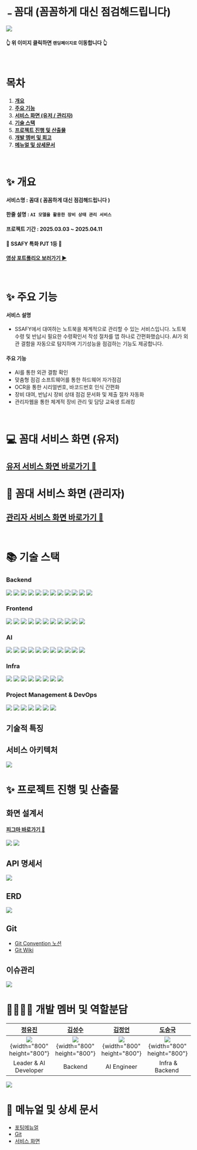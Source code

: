 # <img src="https://lab.ssafy.com/s12-ai-image-sub1/S12P21D101/-/wikis/uploads/d5d2bccfa0bf52e5c1d03fa8509c32d3/%EB%A1%9C%EA%B3%A0.png" width="15" alt="로고"> 꼼대 (꼼꼼하게 대신 점검해드립니다)

[<img src="https://lab.ssafy.com/s12-ai-image-sub1/S12P21D101/-/wikis/uploads/056910973b87435ca5dfbf76a139962e/Group_34003.png">](https://kkomdae01.ssafyapp.com/)

#### 👆 위 이미지 클릭하면 `랜딩페이지로` 이동합니다 👆

<br/>

# 목차

1. [**개요**](#✨-개요)
1. [**주요 기능**](#-주요-기능)
1. [**서비스 화면 (유저 / 관리자)**](<#-꼼대-서비스-화면-(유저)>)
1. [**기술 스택**](#-기술-스택)
1. [**프로젝트 진행 및 산출물**](#-프로젝트-진행-및-산출물)
1. [**개발 멤버 및 회고**](#-개발-멤버-및-역할분담)
1. [**메뉴얼 및 상세문서**](#-메뉴얼-및-상세-문서)

<br/>

<div id="1"></div>

# ✨ 개요

#### 서비스명 : 꼼대 ( 꼼꼼하게 대신 점검해드립니다 )

#### 한줄 설명 : `AI 모델을 활용한 장비 상태 관리 서비스`

#### 프로젝트 기간 : 2025.03.03 ~ 2025.04.11

#### 🥇 SSAFY 특화 PJT 1등 🥇

#### [영상 포트폴리오 보러가기 ▶️](https://www.youtube.com/watch?v=AIQsZd09HSc)

<br/>

<div id="2"></div>

# ✨ 주요 기능

#### 서비스 설명

-   SSAFY에서 대여하는 노트북을 체계적으로 관리할 수 있는 서비스입니다. 노트북 수령 및 반납시 필요한 수령확인서 작성 절차를 앱 하나로 간편화했습니다. AI가 외관 결함을 자동으로 탐지하며 기기성능을 점검하는 기능도 제공합니다.

#### 주요 기능

-   AI를 통한 외관 결함 확인
-   맞춤형 점검 소프트웨어를 통한 하드웨어 자가점검
-   OCR을 통한 시리얼번호, 바코드번호 인식 간편화
-   장비 대여, 반납시 장비 상태 점검 문서화 및 제출 절차 자동화
-   관리자웹을 통한 체계적 장비 관리 및 담당 교육생 트래킹

<br/>

<div id="3"></div>

# 💻 꼼대 서비스 화면 (유저)

## [유저 서비스 화면 바로가기 🔗](https://lab.ssafy.com/s12-ai-image-sub1/S12P21D101/-/wikis/%EC%84%9C%EB%B9%84%EC%8A%A4-%ED%99%94%EB%A9%B4#-%EA%BC%BC%EB%8C%80-%EC%84%9C%EB%B9%84%EC%8A%A4-%ED%99%94%EB%A9%B4-%EC%9C%A0%EC%A0%80)

# 🔧 꼼대 서비스 화면 (관리자)

## [관리자 서비스 화면 바로가기 🔗](https://lab.ssafy.com/s12-ai-image-sub1/S12P21D101/-/wikis/%EC%84%9C%EB%B9%84%EC%8A%A4-%ED%99%94%EB%A9%B4#-%EA%BC%BC%EB%8C%80-%EC%84%9C%EB%B9%84%EC%8A%A4-%ED%99%94%EB%A9%B4-%EA%B4%80%EB%A6%AC%EC%9E%90)

<br/>

<div id="4"></div>

# 📚 기술 스택

### Backend

<div align=left> 
  <img src="https://img.shields.io/badge/java-007396?style=flat-square&logo=java&logoColor=white">
  <img src="https://img.shields.io/badge/postgresql-4169E1?style=flat-square&logo=postgresql&logoColor=white"> 
  <img src="https://img.shields.io/badge/swagger-85EA2D?style=flat-square&logo=swagger&logoColor=white">
  <img src="https://img.shields.io/badge/postman-FF6C37?style=flat-square&logo=postman&logoColor=white">
  <img src="https://img.shields.io/badge/intellijidea-000000?style=flat-square&logo=intellijidea&logoColor=white">
  <img src="https://img.shields.io/badge/spring-6DB33F?style=flat-square&logo=spring&logoColor=white">
  <img src="https://img.shields.io/badge/springboot-6DB33F?style=flat-square&logo=springboot&logoColor=white">
  <img src="https://img.shields.io/badge/springsecurity-6DB33F?style=flat-square&logo=springsecurity&logoColor=white">
  <img src="https://img.shields.io/badge/jitpack-000000?style=flat-square&logo=jitpack&logoColor=white">
  <img src="https://img.shields.io/badge/openjdk-000000?style=flat-square&logo=openjdk&logoColor=white">
  <img src="https://img.shields.io/badge/bootstrap-7952B3?style=flat-square&logo=bootstrap&logoColor=white">
  <img src="https://img.shields.io/badge/thymeleaf-005F0F?style=flat-square&logo=thymeleaf&logoColor=white">

</div>

### Frontend

<div align=left> 
  <img src="https://img.shields.io/badge/gradle-02303A?style=flat-square&logo=gradle&logoColor=white">
  <img src="https://img.shields.io/badge/kotlin-7F52FF?style=flat-square&logo=kotlin&logoColor=white">
  <img src="https://img.shields.io/badge/openjdk-000000?style=flat-square&logo=openjdk&logoColor=white">
  <img src="https://img.shields.io/badge/lottiefiles-00DDB3?style=flat-square&logo=lottiefiles&logoColor=white">
  <img src="https://img.shields.io/badge/react-61DAFB?style=flat-square&logo=react&logoColor=white">
  <img src="https://img.shields.io/badge/android-34A853?style=flat-square&logo=android&logoColor=white">
  <img src="https://img.shields.io/badge/androidstudio-3DDC84?style=flat-square&logo=androidstudio&logoColor=white">
  <img src="https://img.shields.io/badge/xml-005FAD?style=flat-square&logo=xml&logoColor=white">
  <img src="https://img.shields.io/badge/jitpack-000000?style=flat-square&logo=jitpack&logoColor=white">
  <img src="https://img.shields.io/badge/Hilt-008FC7?style=flat-square&logo=Hilt&logoColor=white">
  <img src="https://img.shields.io/badge/googlecloud-4285F4?style=flat-square&logo=googlecloud&logoColor=white">

</div>

### AI

<div align=left> 
  <img src="https://img.shields.io/badge/fastapi-009688?style=flat-square&logo=fastapi&logoColor=white">
  <img src="https://img.shields.io/badge/python-3776AB?style=flat-square&logo=python&logoColor=white">
  <img src="https://img.shields.io/badge/yolo-111F68?style=flat-square&logo=yolo&logoColor=white">
  <img src="https://img.shields.io/badge/fasterrcnn-0A9EDC?style=flat-square&logo=fasterrcnn&logoColor=white">
  <img src="https://img.shields.io/badge/opencv-5C3EE8?style=flat-square&logo=opencv&logoColor=white">
  <img src="https://img.shields.io/badge/tensorflow-FF6F00?style=flat-square&logo=tensorflow&logoColor=white">
  <img src="https://img.shields.io/badge/pytorch-EE4C2C?style=flat-square&logo=pytorch&logoColor=white">
  <img src="https://img.shields.io/badge/kotlin-7F52FF?style=flat-square&logo=kotlin&logoColor=white">
  <img src="https://img.shields.io/badge/jupyter-F37626?style=flat-square&logo=jupyter&logoColor=white">
  <img src="https://img.shields.io/badge/googlecolab-F9AB00?style=flat-square&logo=googlecolab&logoColor=white">
  <img src="https://img.shields.io/badge/googleforms-7248B9?style=flat-square&logo=googleforms&logoColor=white">

</div>

### Infra

<div align=left> 
  <img src="https://img.shields.io/badge/docker-2496ED?style=flat-square&logo=docker&logoColor=white">
  <img src="https://img.shields.io/badge/jenkins-D24939?style=flat-square&logo=jenkins&logoColor=white">
  <img src="https://img.shields.io/badge/nginx-009639?style=flat-square&logo=nginx&logoColor=white">
  <img src="https://img.shields.io/badge/letsencrypt-003A70?style=flat-square&logo=letsencrypt&logoColor=white">
  <img src="https://img.shields.io/badge/amazonec2-FF9900?style=flat-square&logo=amazonec2&logoColor=white">
  <img src="https://img.shields.io/badge/amazons3-569A31?style=flat-square&logo=amazons3&logoColor=white">
  <img src="https://img.shields.io/badge/django-092E20?style=flat-square&logo=django&logoColor=white">
  <img src="https://img.shields.io/badge/python-3776AB?style=flat-square&logo=python&logoColor=white">

</div>

### Project Management & DevOps

<div align=left> 
  <img src="https://img.shields.io/badge/git-F05032?style=flat-square&logo=git&logoColor=white">
  <img src="https://img.shields.io/badge/gitlab-FC6D26?style=flat-square&logo=gitlab&logoColor=white">
  <img src="https://img.shields.io/badge/mattermost-0058CC?style=flat-square&logo=mattermost&logoColor=white">
  <img src="https://img.shields.io/badge/notion-000000?style=flat-square&logo=notion&logoColor=white">
  <img src="https://img.shields.io/badge/jira-0052CC?style=flat-square&logo=jira&logoColor=white">
  <img src="https://img.shields.io/badge/discord-5865F2?style=flat-square&logo=discord&logoColor=white">
  <img src="https://img.shields.io/badge/googledrive-4285F4?style=flat-square&logo=googledrive&logoColor=white">
 
</div>

## 기술적 특징

## 서비스 아키텍처

<img src="https://lab.ssafy.com/s12-ai-image-sub1/S12P21D101/-/wikis/uploads/76774816955d653a73dcfee4ce820d00/%EC%84%9C%EB%B9%84%EC%8A%A4_%EC%95%84%ED%82%A4%ED%85%8D%EC%B2%98.png">

<br/>

<div id="5"></div>

# ✨ 프로젝트 진행 및 산출물

## 화면 설계서

#### [피그마 바로가기 🔗](https://www.figma.com/design/AIiFPAqQm2lnhzPqaZdz5Z/%EA%BC%BC%EB%8C%80?node-id=1941-2278)

<img src="https://lab.ssafy.com/s12-ai-image-sub1/S12P21D101/-/wikis/uploads/c9fb2a6599080846affabd517ec97c03/%ED%99%94%EB%A9%B4%EC%84%A4%EA%B3%84_2.png">
<img src="https://lab.ssafy.com/s12-ai-image-sub1/S12P21D101/-/wikis/uploads/c77cf7fe9b658a6bd347befc2797e84c/Section_1.png">

## API 명세서

<img src="https://lab.ssafy.com/s12-ai-image-sub1/S12P21D101/-/wikis/uploads/5f3bc1f9560ac42559c0435b7155b303/api_%EB%AA%85%EC%84%B8%EC%84%9C.png">

## ERD

<img src="https://lab.ssafy.com/s12-ai-image-sub1/S12P21D101/-/wikis/uploads/2bbe33e7bb7cb7c5f0d948160d24fc24/erd.png">

## Git

-   [Git Convention 노션](https://thinkable-bear-51d.notion.site/1a4c2f3f4a77815299c7feb0724d372c?pvs=4)
-   [Git Wiki](https://lab.ssafy.com/s12-ai-image-sub1/S12P21D101/-/wikis/Git)

## 이슈관리

<img src="https://lab.ssafy.com/s12-ai-image-sub1/S12P21D101/-/wikis/uploads/592824257b27a603f99f9ed018c70d51/%EB%B2%88%EB%8B%A4%EC%9A%B4_%EC%B0%A8%ED%8A%B8.jpg">

<br/>

<div id="6"></div>

# 👨‍👩‍👧‍👦 개발 멤버 및 역할분담

|                                               <div align="center">[**정유진**](https://github.com/breadbirds)</div>                                                |                                                <div align="center">[**김성수**](https://github.com/dufrane-s)</div>                                                |                                                <div align="center">[**김정언**](https://github.com/JeongEon8)</div>                                                |                                               <div align="center">[**도승국**](https://github.com/DoSeungGuk)</div>                                                |                                               <div align="center">[**이상혁**](https://github.com/hyuksanglee)</div>                                               |                                                <div align="center">[**이송희**](https://github.com/shlee1103)</div>                                                |
| :----------------------------------------------------------------------------------------------------------------------------------------------------------------: | :----------------------------------------------------------------------------------------------------------------------------------------------------------------: | :----------------------------------------------------------------------------------------------------------------------------------------------------------------: | :----------------------------------------------------------------------------------------------------------------------------------------------------------------: | :----------------------------------------------------------------------------------------------------------------------------------------------------------------: | :----------------------------------------------------------------------------------------------------------------------------------------------------------------: |
| ![](https://lab.ssafy.com/s12-ai-image-sub1/S12P21D101/-/wikis/uploads/d133ed351edaa7dcc1fa7e2c2d38826d/%EC%A0%95%EC%9C%A0%EC%A7%84.png){width="800" height="800"} | ![](https://lab.ssafy.com/s12-ai-image-sub1/S12P21D101/-/wikis/uploads/8530717db2391c0185e8e20df9f3c8af/%EA%B9%80%EC%84%B1%EC%88%98.png){width="800" height="800"} | ![](https://lab.ssafy.com/s12-ai-image-sub1/S12P21D101/-/wikis/uploads/eadaad75c6a97002348a7ce31c94271d/%EA%B9%80%EC%A0%95%EC%96%B8.png){width="800" height="800"} | ![](https://lab.ssafy.com/s12-ai-image-sub1/S12P21D101/-/wikis/uploads/82b7121599bcc7b174aedb3600f6ce2b/%EB%8F%84%EC%8A%B9%EA%B5%AD.png){width="800" height="800"} | ![](https://lab.ssafy.com/s12-ai-image-sub1/S12P21D101/-/wikis/uploads/d8fe9aca9307af2d17c50f5181a481b2/%EC%9D%B4%EC%83%81%ED%98%81.png){width="800" height="800"} | ![](https://lab.ssafy.com/s12-ai-image-sub1/S12P21D101/-/wikis/uploads/d524386635e6548591ff1eaa50b459f0/%EC%9D%B4%EC%86%A1%ED%9D%AC.png){width="800" height="800"} |
|                                                                       Leader & AI Developer                                                                        |                                                                        &nbsp;Backend&nbsp;                                                                         |                                                                      &nbsp;AI Engineer&nbsp;                                                                       |                                                                    &nbsp;Infra & Backend&nbsp;                                                                     |                                                                        &nbsp;Frontend&nbsp;                                                                        |                                                                        &nbsp;Frontend&nbsp;                                                                        |

<img src="https://lab.ssafy.com/s12-ai-image-sub1/S12P21D101/-/wikis/uploads/c91b455112206bb2d078056bb080e8f1/%EC%97%AD%ED%95%A0%EB%B6%84%EB%8B%B4.png">

<br/>

<div id="7"></div>

# 📒 메뉴얼 및 상세 문서

-   [포팅메뉴얼](https://lab.ssafy.com/s12-ai-image-sub1/S12P21D101/-/wikis/%ED%8F%AC%ED%8C%85-%EB%A9%94%EB%89%B4%EC%96%BC)
-   [Git](https://lab.ssafy.com/s12-ai-image-sub1/S12P21D101/-/wikis/Git)
-   [서비스 화면](https://lab.ssafy.com/s12-ai-image-sub1/S12P21D101/-/wikis/%EC%84%9C%EB%B9%84%EC%8A%A4-%ED%99%94%EB%A9%B4)

